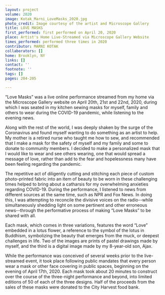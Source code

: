 ```yaml
---
layout: project
volume: 2020
image: Kotak_Marni_LoveMasks_2020.jpg
photo_credit: Image courtesy of the artist and Microscope Gallery
title: LOVE MASKS
first_performed: first performed on April 20, 2020
place: Artist's Home Live-Streamed via Microscope Gallery Website
times_performed: performed three times in 2020
contributor: MARNI KOTAK
collaborators: []
home: Brooklyn, NY
links: []
contact: ''
footnote: ''
tags: []
pages: 204-205

---
```


“Love Masks” was a live online performance streamed from my home via the Microscope Gallery website on April 20th, 21st and 22nd, 2020, during which I was seated in my kitchen sewing masks for myself, family and others to wear during the COVID-19 pandemic, while listening to the evening news.

Along with the rest of the world, I was deeply shaken by the surge of the Coronavirus and found myself wanting to do something as an artist to help. My mother is a retired nurse who taught me how to sew, and recommended that I make a mask for the safety of myself and my family and some to donate to community members. I decided to make a personalized mask that I would like to wear and see others wearing, one that would spread a message of love, rather than add to the fear and hopelessness many have been feeling regarding the pandemic.

The repetitive act of diligently cutting and stitching each piece of custom photo-printed fabric into an item of beauty to be worn in these challenging times helped to bring about a catharsis for my overwhelming anxieties regarding COVID-19. During the performance, I listened to news from different sources at the same time, such as NPR and Fox News. In doing this, I was attempting to reconcile the divisive voices on the radio--while simultaneously shedding light on some pertinent and other erroneous news--through the performative process of making “Love Masks” to be shared with all. 

Each mask, which comes in three variations, features the word “Love” embedded in a lotus flower, a reference to the symbol of the lotus in Buddhism, symbolizing the beauty that emerges from the muck, or deepest challenges in life. Two of the images are prints of pastel drawings made by myself, and the third is a digital image made by my 8-year-old son, Ajax.

While the performance was conceived of several weeks prior to the live-streamed event, it took place following public mandates that every person wear a mask or other face covering in public spaces, beginning on the evening of April 17th, 2020. Each mask took about 20 minutes to construct over the course of the three-night performance and beyond, into limited editions of 50 of each of the three designs. Half of the proceeds from the sales of these masks were donated to the City Harvest food bank.
